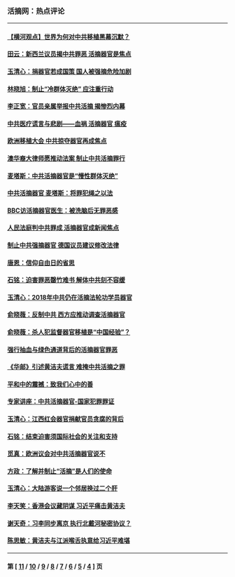 ### 活摘网：热点评论
---
#### [【横河观点】世界为何对中共移植黑幕沉默？](../../pages/nf5879/n13244249.md?01060430) 
#### [田云：新西兰议员揭中共罪恶 活摘器官是焦点](../../pages/nf5879/n13070629.md?01060430) 
#### [玉清心：捐器官若成国策 国人被强摘危险加剧](../../pages/nf5879/n12802713.md?01060430) 
#### [林晓旭：制止“冷群体灭绝” 应注重行动](../../pages/nf5879/n12779736.md?01060430) 
#### [李正宽：官员亲属举报中共活摘 揭惨烈内幕](../../pages/nf5879/n12684490.md?01060430) 
#### [中共医疗谎言与悲剧——血祸 活摘器官 瘟疫](../../pages/nf5879/n12372103.md?01060430) 
#### [欧洲移植大会 中共掠夺器官再成焦点](../../pages/nf5879/n11538883.md?01060430) 
#### [澳华裔大律师愿推动法案 制止中共活摘罪行](../../pages/nf5879/n11377039.md?01060430) 
#### [麦塔斯：中共活摘器官是“慢性群体灭绝”](../../pages/nf5879/n11350529.md?01060430) 
#### [中共活摘器官 麦塔斯：将罪犯绳之以法](../../pages/nf5879/n11347973.md?01060430) 
#### [BBC访活摘器官医生：被洗脑后无罪恶感](../../pages/nf5879/n11335935.md?01060430) 
#### [人民法庭判中共罪成 活摘器官成新闻焦点](../../pages/nf5879/n11331578.md?01060430) 
#### [制止中共强摘器官 德国议员建议修改法律](../../pages/nf5879/n11249451.md?01060430) 
#### [唐恩：信仰自由日的省思](../../pages/nf5879/n11003525.md?01060430) 
#### [石铭：迫害罪恶罄竹难书  解体中共刻不容缓](../../pages/nf5879/n10942855.md?01060430) 
#### [玉清心：2018年中共仍在活摘法轮功学员器官](../../pages/nf5879/n10914646.md?01060430) 
#### [俞晓薇：反制中共 西方应推动调查活摘器官](../../pages/nf5879/n10794671.md?01060430) 
#### [俞晓薇：杀人犯监督器官移植是“中国经验”？](../../pages/nf5879/n10466427.md?01060430) 
#### [强行抽血与绿色通道背后的活摘器官罪恶](../../pages/nf5879/n10004708.md?01060430) 
#### [《华邮》引述黄洁夫谎言 难掩中共活摘之罪](../../pages/nf5879/n9642309.md?01060430) 
#### [平和中的震撼：致我们心中的善](../../pages/nf5879/n9021123.md?01060430) 
#### [专家讲座：中共活摘器官-国家犯罪罪证](../../pages/nf5879/n8828153.md?01060430) 
#### [玉清心：江西红会器官捐献官员贪腐的背后](../../pages/nf5879/n8522122.md?01060430) 
#### [石铭：结束迫害须国际社会的关注和支持](../../pages/nf5879/n8443497.md?01060430) 
#### [觅真：欧洲议会对中共活摘器官说不](../../pages/nf5879/n8337486.md?01060430) 
#### [方政：了解并制止“活摘”是人们的使命](../../pages/nf5879/n8329214.md?01060430) 
#### [玉清心：大陆游客说一个邻居换过二个肝](../../pages/nf5879/n8291404.md?01060430) 
#### [李天笑：香港会议藏阴谋 习近平痛击黄洁夫](../../pages/nf5879/n8241459.md?01060430) 
#### [谢天奇：习李同步离京 执行北戴河秘密协议？](../../pages/nf5879/n8230418.md?01060430) 
#### [陈思敏：黄洁夫与江派喉舌执意给习近平难堪](../../pages/nf5879/n8222166.md?01060430) 

---
#### 第 [ [11](./11.md?01060430) / [10](./10.md?01060430) / [9](./9.md?01060430) / [8](./8.md?01060430) / [7](./7.md?01060430) / [6](./6.md?01060430) / [5](./5.md?01060430) / [4](./4.md?01060430) ] 页
